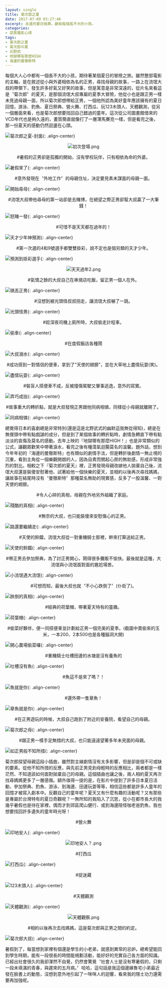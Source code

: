 ```yaml
---
layout: single
title: 菊次郎之夏
date: 2017-07-09 03:27:48
excerpt: 永遠的夏日經典，獻給每個長不大的小孩。
categories:
- 認真電影心得
tags:
- 菊次郎之夏
- 菊次郎の夏
- 北野武
- 地獄哪有那麼HIGH
- 海邊的曼徹斯特
---
```


每個大人心中都有一個長不大的小孩，期待著某個夏日的冒險之旅。雖然整部電影的主軸，是在敘述從小與外婆相依為名的正男，尋找母親的故事，一路上在流氓大叔的帶領下，發生許多好氣又好笑的故事，但是寓意是非常深遠的，從片名來看這是〝菊次郎〞的夏天，是那個流氓大叔專屬的夏季大冒險，他從小也是跟正男一樣未見過母親一面，所以菊次郎想帶給正男，一個他所認為美好童年應該擁有的夏日回憶，游泳、釣魚、夏日祭典、營火舞、打西瓜、玩123木頭人、天體觀測，從另一個層面來看，也是菊次郎想要找回自己錯過的童年。這次從公司圖書館借來的VCD年代也是夠久遠的，畫質簡直就像打了一層薄馬賽克一樣，但是看完之後，那一份夏天的感動仍然迴盪在心頭。

![菊次郎之夏-封面](/assets/images/album/電影賞析-菊次郎之夏/Kikujiro.jpg){: .align-center}

<p style="text-align:center"><img alt="初次登場.png" src="https://pic.pimg.tw/kwbuster/1498912640-1252325354_n.png?v=1499571077" title="初次登場.png"></p>

<p style="text-align: center;">#暑假的正男卻是孤獨的開始，沒有學校玩伴，只有相依為命的外婆。</p>

![暑假來了](/assets/images/album/電影賞析-菊次郎之夏/暑假來了.jpg){: .align-center}

<p style="text-align: center;">#意外發現在〝外地工作〞的母親住址，決定要見素未謀面的母親一面。</p>

![開始尋母](/assets/images/album/電影賞析-菊次郎之夏/開始尋母.jpg){: .align-center}

<p style="text-align: center;">#流氓大叔帶他尋母的第一站卻是去賭博，在絕望之際正男卻幫大叔贏了一大筆錢！</p>

![怒賭一發](/assets/images/album/電影賞析-菊次郎之夏/怒賭一發.jpg){: .align-center}

<p style="text-align: center;">#可惜不是天天都在過年的！</p>

![天才少年神預測](/assets/images/album/電影賞析-菊次郎之夏/天天過年1.jpg){: .align-center}

<p style="text-align: center;">#第一次選的4和9號選手都雙雙掛彩，說不定也是個另類的天才少年。</p>

![預測到掛彩選手](/assets/images/album/電影賞析-菊次郎之夏/天天過年2.jpg){: .align-center}
<p style="text-align:center"><img alt="天天過年2.png" src="https://pic.pimg.tw/kwbuster/1498912625-1788066279_n.png?v=1499571077" title="天天過年2.png"></p>

<p style="text-align: center;">#氣憤之餘的大叔自己在串燒店吃飯，留正男一個人在外。</p>

![搞丟正男](/assets/images/album/電影賞析-菊次郎之夏/搞丟.jpg){: .align-center}

<p style="text-align: center;">#沒想到被光頭怪叔叔拐走，讓流氓大叔嚇了一跳。</p>

![光頭怪男](/assets/images/album/電影賞析-菊次郎之夏/光頭怪男.jpg){: .align-center}

<p style="text-align: center;">#趁深夜司機上廁所時，大叔偷走計程車。</p>

![偷車](/assets/images/album/電影賞析-菊次郎之夏/偷車.jpg){: .align-center}

<p style="text-align: center;">#在度假飯店各種鬧</p>

![大叔溺水](/assets/images/album/電影賞析-菊次郎之夏/翻船囉.jpg){: .align-center}

<p style="text-align: center;">#成功搭到一對情侶的便車，拿到了"天使的翅膀"，並在大草地上盡情玩耍(笑)。</p>

![盡情玩耍](/assets/images/album/電影賞析-菊次郎之夏/禁止進入.jpg){: .align-center}

<p style="text-align: center;">#裝盲人搭便車不成，反被撞傷駕駛又肇事逃逸，意外的寫實。</p>

![弄巧成拙](/assets/images/album/電影賞析-菊次郎之夏/敲詐不成反被撞.jpg){: .align-center}

<p style="text-align: center;">#故事重大的轉折點，就是大叔發現正男跟他同病相憐，同樣從小母親就離開了。</p>

![同病相憐](/assets/images/album/電影賞析-菊次郎之夏/同病相憐.jpg){: .align-center}

總覺得日本的喜劇總是非常特別(還是這是北野武式的幽默這我無從得知)，總是在無俚頭中帶有點戲謔的成分，但是到了某個故事的轉折點時，劇情急轉直下帶有點淡淡的哀傷及莫名的感動。去年上映的『地獄哪有那麼HIGH！』也是非常類似的公式，讓觀眾歡笑中帶著淚水，看完之後有種蕩氣迴腸莫名的溫馨。題外話，想到今年年初的『海邊的曼徹斯特』也有類似的劇情手法，但是轉折後劇情一無止境的沉重，看到主角從一個樂觀開朗的人，因為自責而關起心房的無助感，形成非常強烈的對比。相較之下『菊次郎的夏天』裡，正男發現母親改嫁他人拋棄自己後，流氓大叔還是裝傻安慰著他、試著給他一個快樂的夏天，並相約以後再次尋找媽媽，讓故事在結尾時沒有〝曼徹斯特〞那種莫名無助的現實感，反多了一股溫馨、一對天使的翅膀。


<p style="text-align: center;">#令人心碎的真相，母親在外地另外組織了家庭。</p>

![殘酷的真相](/assets/images/album/電影賞析-菊次郎之夏/殘酷的真相.jpg){: .align-center}

<p style="text-align: center;">#無奈的大叔，也只能裝傻來安慰傷心的正男。</p>

![路還要繼續走](/assets/images/album/電影賞析-菊次郎之夏/路還要繼續走.jpg){: .align-center}

<p style="text-align: center;">#天使的鈴鐺，流氓大叔從一對重機騎士那裡，幹來打算送給正男。</p>

![天使的鈴鐺](/assets/images/album/電影賞析-菊次郎之夏/天使的鈴鐺.jpg){: .align-center}

<p style="text-align: center;">#帶正男去參加祭典，為了討正男開心，鬧得很多攤販不愉快。最後就是這種，大流氓與小流氓面對面的尷尬場景。</p>

![小流氓遇大流氓](/assets/images/album/電影賞析-菊次郎之夏/小流氓遇大流氓.jpg){: .align-center}

<p style="text-align: center;">#可想而知，最後大叔也就〝不小心跌倒了〞(仆街了)。</p>

![跌倒的真相](/assets/images/album/電影賞析-菊次郎之夏/跌倒的真相.jpg){: .align-center}

<p style="text-align: center;">#經典的荷葉帽，帶著夏天特有的童趣。</p>

![荷葉帽](/assets/images/album/電影賞析-菊次郎之夏/荷葉帽.jpg){: .align-center}

<p style="text-align: center;">#偷菜好夥伴，便一同搭便車並計劃給正男一個完美的夏季。(截圖中賣偷來的玉米，一本200、2本500也是各種腦洞大開)</p>

![開心農場偷菜囉](/assets/images/album/電影賞析-菊次郎之夏/開心農場偷菜囉.jpg){: .align-center}

<p style="text-align: center;">#重機騎士吐槽田邊的水塘是沒有養魚的</p>

![吐槽沒有魚](/assets/images/album/電影賞析-菊次郎之夏/沒有魚嗎.jpg){: .align-center}

<p style="text-align: center;">#魚這不是來了嗎？！</p>

![魚就是你](/assets/images/album/電影賞析-菊次郎之夏/魚就是你.jpg){: .align-center}

<p style="text-align: center;">#還外帶一隻章魚！</p>

![章魚就是你](/assets/images/album/電影賞析-菊次郎之夏/章魚就是你.jpg){: .align-center}

<p style="text-align: center;">#在正男遊玩的時候，大叔自己跑到了附近的安養院，看望自己的母親。</p>

![菊次郎之母](/assets/images/album/電影賞析-菊次郎之夏/菊次郎之母.jpg){: .align-center}

<p style="text-align: center;">#跟正男一樣手足無措的大叔，也只能遠遠望著多年未見面的母親。</p>

![如正男般不知所措](/assets/images/album/電影賞析-菊次郎之夏/如正男般不知所措.jpg){: .align-center}

菊次郎探望母親這段小插曲，雖然對主線劇情沒有太多影響，但是卻是個不可或缺的要素。從他不知所措的反應，與先前正男見到母輕時的反應相比，兩者都是一樣茫然、不知道該如何面對拋棄自己的母親。這個插曲也讓之後，兩人相約夏天再次找尋媽媽更多了一層感傷。額外值得一提的是，在影片中提到了許多日本夏日活動，參加祭典、釣魚、游泳、到海邊、田邊玩耍等等，相信這些都是許多人童年的回憶才被寫入劇本中。反觀自己的童年呢？夏天又有什麼有趣的活動呢？又有那些是專屬於台灣特有的夏日奇觀呢？一無所知的我陷入了沉思，從小在都市長大的我幾乎暑假也是待在家裡，偶而才到郊區爬山健行、或到海邊陪怪咖老爸釣魚，我也想要找回許多遺失的童年時光呀！

<p style="text-align: center;">#營火舞</p>

![印地安人](/assets/images/album/電影賞析-菊次郎之夏/印地安人.jpg){: .align-center}
<p style="text-align:center"><img alt="印地安人？.png" src="https://pic.pimg.tw/kwbuster/1498912635-2327651402_n.png?v=1499571077" title="印地安人？.png"></p>

<p style="text-align: center;">#打西瓜</p>

![打西瓜](/assets/images/album/電影賞析-菊次郎之夏/打西瓜.jpg){: .align-center}

<p style="text-align: center;">#捉迷藏</p>

![123木頭人](/assets/images/album/電影賞析-菊次郎之夏/木頭人.jpg){: .align-center}

<p style="text-align: center;">#天體觀測</p>

![天體觀測](/assets/images/album/電影賞析-菊次郎之夏/天體觀測.jpg){: .align-center}
<p style="text-align:center"><img alt="天體觀察.png" src="https://pic.pimg.tw/kwbuster/1498912625-2813983374_n.png?v=1499571077" title="天體觀察.png"></p>

<p style="text-align: center;">#相約以後再次去找媽媽，這是菊次郎與正男之間的約定。</p>

![菊次郎大叔](/assets/images/album/電影賞析-菊次郎之夏/主角現身.jpg){: .align-center}

暑假到了，每當想到家裡有個還是學生的小老弟，就感到異常的忌妒。總希望能回到學生時期，能有一段很長的時間能規劃活動，能好好的充實自己各方面的知識。已經出社會很久的我卻渾然不自覺，仍然會驚覺〝社會人士是沒有寒暑假的，只剩一段未填滿的青春，與遲來的五月病。〞哈哈，這句話是我這個邊緣魯宅小弟最近發在臉書上的動態，沒想到意外地引起了一咪咪人的迴響，看來我的隱士功力還需要再加強呢。
